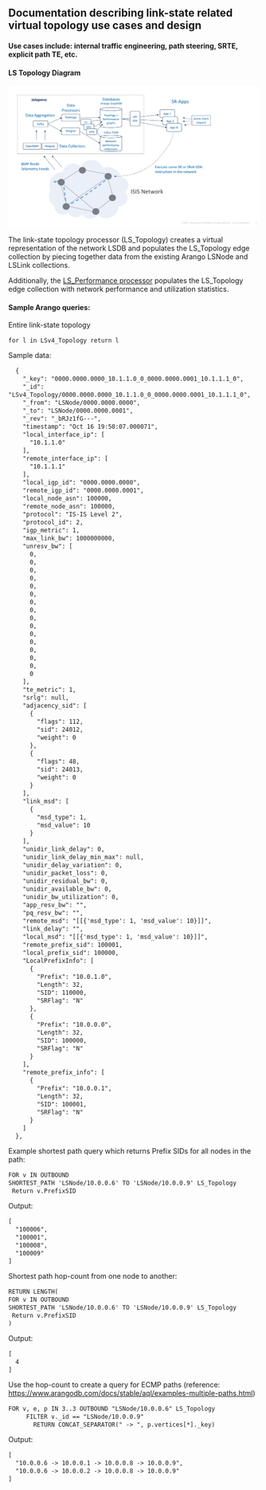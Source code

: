 ## Documentation describing link-state related virtual topology use cases and design
#### Use cases include: internal traffic engineering, path steering, SRTE, explicit path TE, etc.

#### LS Topology Diagram
![ls topology](ls_topology.png)

The link-state topology processor (LS_Topology) creates a virtual representation of the network LSDB and populates the LS_Topology edge collection by piecing together data from the existing Arango LSNode and LSLink collections.

Additionally, the [LS_Performance processor](ls_performance_processor.md) populates the LS_Topology edge collection with network performance and utilization statistics.

#### Sample Arango queries:

Entire link-state topology
```
for l in LSv4_Topology return l
```
Sample data:
```
  {
    "_key": "0000.0000.0000_10.1.1.0_0_0000.0000.0001_10.1.1.1_0",
    "_id": "LSv4_Topology/0000.0000.0000_10.1.1.0_0_0000.0000.0001_10.1.1.1_0",
    "_from": "LSNode/0000.0000.0000",
    "_to": "LSNode/0000.0000.0001",
    "_rev": "_bRJz1fG---",
    "timestamp": "Oct 16 19:50:07.000071",
    "local_interface_ip": [
      "10.1.1.0"
    ],
    "remote_interface_ip": [
      "10.1.1.1"
    ],
    "local_igp_id": "0000.0000.0000",
    "remote_igp_id": "0000.0000.0001",
    "local_node_asn": 100000,
    "remote_node_asn": 100000,
    "protocol": "IS-IS Level 2",
    "protocol_id": 2,
    "igp_metric": 1,
    "max_link_bw": 1000000000,
    "unresv_bw": [
      0,
      0,
      0,
      0,
      0,
      0,
      0,
      0,
      0,
      0,
      0,
      0,
      0,
      0,
      0,
      0
    ],
    "te_metric": 1,
    "srlg": null,
    "adjacency_sid": [
      {
        "flags": 112,
        "sid": 24012,
        "weight": 0
      },
      {
        "flags": 48,
        "sid": 24013,
        "weight": 0
      }
    ],
    "link_msd": [
      {
        "msd_type": 1,
        "msd_value": 10
      }
    ],
    "unidir_link_delay": 0,
    "unidir_link_delay_min_max": null,
    "unidir_delay_variation": 0,
    "unidir_packet_loss": 0,
    "unidir_residual_bw": 0,
    "unidir_available_bw": 0,
    "unidir_bw_utilization": 0,
    "app_resv_bw": "",
    "pq_resv_bw": "",
    "remote_msd": "[[{'msd_type': 1, 'msd_value': 10}]]",
    "link_delay": "",
    "local_msd": "[[{'msd_type': 1, 'msd_value': 10}]]",
    "remote_prefix_sid": 100001,
    "local_prefix_sid": 100000,
    "LocalPrefixInfo": [
      {
        "Prefix": "10.0.1.0",
        "Length": 32,
        "SID": 110000,
        "SRFlag": "N"
      },
      {
        "Prefix": "10.0.0.0",
        "Length": 32,
        "SID": 100000,
        "SRFlag": "N"
      }
    ],
    "remote_prefix_info": [
      {
        "Prefix": "10.0.0.1",
        "Length": 32,
        "SID": 100001,
        "SRFlag": "N"
      }
    ]
  },
```
Example shortest path query which returns Prefix SIDs for all nodes in the path:
```
FOR v IN OUTBOUND 
SHORTEST_PATH 'LSNode/10.0.0.6' TO 'LSNode/10.0.0.9' LS_Topology
 Return v.PrefixSID
```
Output:
```
[
  "100006",
  "100001",
  "100008",
  "100009"
]
```
Shortest path hop-count from one node to another:
```
RETURN LENGTH(
FOR v IN OUTBOUND 
SHORTEST_PATH 'LSNode/10.0.0.6' TO 'LSNode/10.0.0.9' LS_Topology
 Return v.PrefixSID
)
```
Output:
```
[
  4
]
```
Use the hop-count to create a query for ECMP paths (reference: https://www.arangodb.com/docs/stable/aql/examples-multiple-paths.html)
```
FOR v, e, p IN 3..3 OUTBOUND "LSNode/10.0.0.6" LS_Topology
     FILTER v._id == "LSNode/10.0.0.9"
       RETURN CONCAT_SEPARATOR(" -> ", p.vertices[*]._key)
```
Output:
```
[
  "10.0.0.6 -> 10.0.0.1 -> 10.0.0.8 -> 10.0.0.9",
  "10.0.0.6 -> 10.0.0.2 -> 10.0.0.8 -> 10.0.0.9"
]
```

